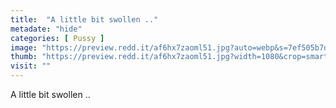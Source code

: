 ```yaml
---
title:  "A little bit swollen .."
metadate: "hide"
categories: [ Pussy ]
image: "https://preview.redd.it/af6hx7zaoml51.jpg?auto=webp&s=7ef505b7dc176241bf18c47fbfede371831df6ed"
thumb: "https://preview.redd.it/af6hx7zaoml51.jpg?width=1080&crop=smart&auto=webp&s=4cdc8b865581048845adddcc24f545fe453c2765"
visit: ""
---
```

A little bit swollen ..
